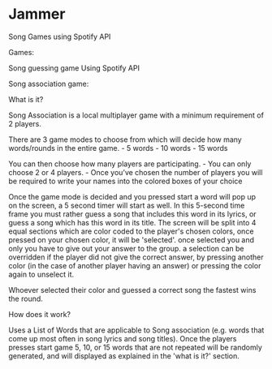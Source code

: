 # Jammer
Song Games using Spotify API 

Games: 

Song guessing game 
Using Spotify API


Song association game:

What is it?

Song Association is a local multiplayer game with a minimum requirement of 2 players.

There are 3 game modes to choose from which will decide how many words/rounds in the entire game.
	- 5 words
	- 10 words
	- 15 words 

You can then choose how many players are participating.
	- You can only choose 2 or 4 players.
	- Once you’ve chosen the number of players you will be required to write your names into the colored boxes of your choice

Once the game mode is decided and you pressed start a word will pop up on the screen, a 5 second timer will start as well. In this 5-second time frame you must rather guess a song that includes this word in its lyrics, or guess a song which has this word in its title. The screen will be split into 4 equal sections which are color coded to the player's chosen colors, once pressed on your chosen color, it will be 'selected'. once selected you and only you have to give out your answer to the group. a selection can be overridden if the player did not give the correct answer, by pressing another color (in the case of another player having an answer) or pressing the color again to unselect it.

Whoever selected their color and guessed a correct song the fastest wins the round.


How does it work? 

Uses a List of Words that are applicable to Song association (e.g. words that come up most often in song lyrics and song titles). Once the players presses start game 5, 10, or 15 words that are not repeated will be randomly generated, and will displayed as explained in the 'what is it?' section. 
